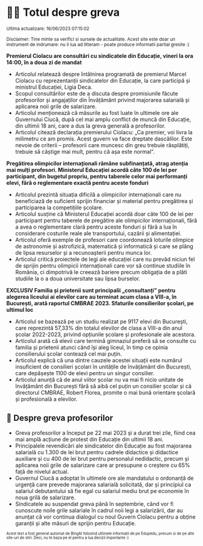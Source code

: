 # 👩‍🏫 Totul despre greva
<sub>Ultima actualizare: 16/06/2023 07:15:02</sub>

<sub>Disclaimer: Tine minte sa verifici si sursele de actualitate. Acest site este doar un instrument de indrumare: nu il lua ad litteram - poate produce informatii partial gresite :)</sub>

**Premierul Ciolacu are consultări cu sindicatele din Educație, vineri la ora 14:00, în a doua zi de mandat**

- Articolul relatează despre întâlnirea programată de premierul Marcel Ciolacu cu reprezentanții sindicatelor din Educație, la care participă și ministrul Educației, Ligia Deca.
- Scopul consultărilor este de a discuta despre promisiunile făcute profesorilor și angajaților din Învățământ privind majorarea salarială și aplicarea noii grile de salarizare.
- Articolul menționează că măsurile au fost luate în ultimele ore ale Guvernului Ciucă, după cel mai amplu conflict de muncă din Educație, din ultimii 18 ani, care a dus la greva generală a profesorilor.
- Articolul citează declarația premierului Ciolacu: „Ca premier, voi livra la milimetru ce am promis. Acest guvern va face dreptate dascălilor. Este nevoie de criterii – profesorii care muncesc din greu trebuie răsplătiți, trebuie să câștige mai mult, pentru că așa este normal”.

**Pregătirea olimpicilor internaționali rămâne subfinanțată, atrag atenția mai mulți profesori. Ministerul Educației acordă câte 100 de lei per participant, din bugetul propriu, pentru taberele celor mai performanți elevi, fără o reglementare exactă pentru aceste fonduri**

- Articolul prezintă situația dificilă a olimpicilor internaționali care nu beneficiază de suficient sprijin financiar și material pentru pregătirea și participarea la competițiile școlare.
- Articolul susține că Ministerul Educației acordă doar câte 100 de lei per participant pentru taberele de pregătire ale olimpicilor internaționali, fără a avea o reglementare clară pentru aceste fonduri și fără a lua în considerare costurile reale ale transportului, cazării și alimentației.
- Articolul oferă exemple de profesori care coordonează loturile olimpice de astronomie și astrofizică, matematică și informatică și care se plâng de lipsa resurselor și a recunoașterii pentru munca lor.
- Articolul critică proiectele de legi ale educației care nu prevăd niciun fel de sprijin pentru olimpicii internaționali care vor să continue studiile în România, ci dimpotrivă le creează bariere precum obligația de a plăti studiile la o a doua universitate sau lipsa burselor.

**EXCLUSIV Familia și prietenii sunt principalii „consultanți” pentru alegerea liceului ai elevilor care au terminat acum clasa a VIII-a, în București, arată raportul CMBRAE 2023. Sfaturile consilierilor școlari, pe ultimul loc**

- Articolul se bazează pe un studiu realizat pe 9117 elevi din București, care reprezintă 57,33% din totalul elevilor de clasa a VIII-a din anul școlar 2022-2023, privind opțiunile școlare și profesionale ale acestora.
- Articolul arată că elevii care termină gimnaziul preferă să se consulte cu familia și prietenii atunci când își aleg liceul, în timp ce opinia consilierului școlar contează cel mai puțin.
- Articolul explică că una dintre cauzele acestei situații este numărul insuficient de consilieri școlari în unitățile de învățământ din București, care depășește 1100 de elevi pentru un singur consilier.
- Articolul anunță că de anul viitor școlar nu va mai fi nicio unitate de învățământ din București fără să aibă cel puțin un consilier școlar și că directorul CMBRAE, Robert Florea, promite o mai bună orientare școlară și profesională a elevilor.

## 🏫 Despre greva profesorilor

- Greva profesorilor a început pe 22 mai 2023 și a durat trei zile, fiind cea mai amplă acțiune de protest din Educație din ultimii 18 ani.
- Principalele revendicări ale sindicatelor din Educație au fost majorarea salarială cu 1.300 de lei brut pentru cadrele didactice și didactice auxiliare și cu 400 de lei brut pentru personalul nedidactic, precum și aplicarea noii grile de salarizare care ar presupune o creștere cu 65% față de nivelul actual.
- Guvernul Ciucă a adoptat în ultimele ore ale mandatului o ordonanță de urgență care prevede majorarea salarială solicitată, dar și principiul ca salariul debutantului să fie egal cu salariul mediu brut pe economie în noua grilă de salarizare.
- Sindicatele au suspendat greva până în septembrie, când vor fi cunoscute noile grile salariale în cadrul noii legi a salarizării, dar au anunțat că vor continua dialogul cu noul Guvern Ciolacu pentru a obține garanții și alte măsuri de sprijin pentru Educație.


<sub><sub>Acest text a fost generat automat de BingAI folosind ultimele informatii de pe Edupedu, precum si de pe alte site-uri de stiri. Deci, nu te baza pe el pentru a lua decizii importante :)</sub></sub>